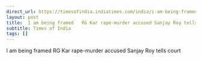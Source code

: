 ```yaml
---
direct_url: https://timesofindia.indiatimes.com/india/i-am-being-framed-rg-kar-rape-murder-accused-sanjay-roy-tells-court/articleshow/117391180.cms
layout: post
title:  I am being framed   RG Kar rape-murder accused Sanjay Roy tells court
subtitle: Times of India
tags: []
---
```


 I am being framed   RG Kar rape-murder accused Sanjay Roy tells court
